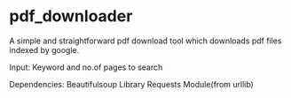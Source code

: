 # pdf_downloader
A simple and straightforward pdf download tool which downloads pdf files indexed by google.



Input: Keyword and no.of pages to search


Dependencies:
  Beautifulsoup Library
  Requests Module(from urllib)
